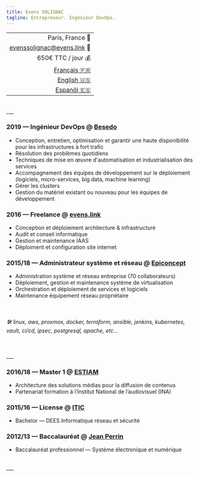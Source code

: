 ```yaml
---
title: Evens SOLIGNAC
tagline: Entrepreneur. Ingénieur DevOps.
---
```

||
|-:|
| Paris, France :office: |
| [evenssolignac@evens.link](#) :e-mail: |
| 650€ TTC / jour :moneybag: |
| [Français :fr:](https://evens.link/fr/) |
| [English :us:](https://evens.link/en/) |
| [Espanõl :es:](https://evens.link/es/) |

<br />
___
<br />

<!-- ## Expériences -->

### 2019 — Ingénieur DevOps @ [Besedo](https://besedo.com/)
- Conception, entretien, optimisation et garantir une haute disponibilité pour les infrastructures à fort trafic
- Résolution des problèmes quotidiens
- Techniques de mise en œuvre d'automatisation et industrialisation des services
- Accompagnement des équipes de développement sur le déploiement (logiciels, micro-services, big data, machine learning)
- Gérer les clusters
- Gestion du matériel existant ou nouveau pour les équipes de développement

### 2016 — Freelance @ [evens.link](#)
- Conception et déploiement architecture & infrastructure 
- Audit et conseil informatique
- Gestion et maintenance IAAS
- Déploiment et configuration site internet

### 2015/18 — Administrateur système et réseau @ [Epiconcept](https://www.epiconcept.fr)
- Administration système et réseau entreprise (70 collaborateurs)
- Déploiement, gestion et maintenance système de virtualisation 
- Orchestration et déploiement de services et logiciels 
- Maintenance équipement réseau propriétaire

<br />

<!-- ## Compétences -->

###### :hammer_and_wrench: linux, aws, proxmox, docker, terraform, ansible, jenkins, kubernetes, vault, ci/cd, ipsec, postgresql, apache, etc...

<br />
___
<br />

<!-- ## Formations -->

### 2016/18 — Master 1 @ [ESTIAM](https://www.estiam.education)
- Architecture des solutions médias pour la diffusion de contenus
- Partenariat formation à l’Institut National de l’audiovisuel (INA)

### 2015/16 — License @ [ITIC](https://www.iticparis.com)
- Bachelor — DEES Informatique réseau et sécurité

### 2012/13 — Baccalauréat @ [Jean Perrin](https://www.jeanperrin.org/portail/)
- Baccalauréat professionnel — Système électronique et numérique

<br />
___
<br />
